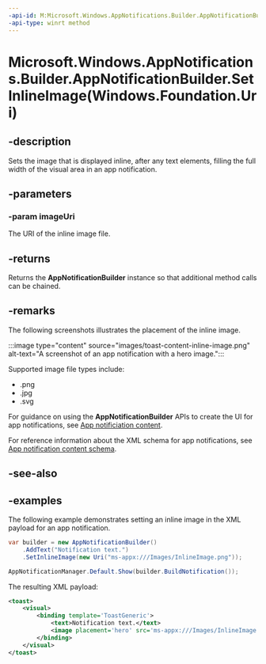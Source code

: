 ```yaml
---
-api-id: M:Microsoft.Windows.AppNotifications.Builder.AppNotificationBuilder.SetInlineImage(Windows.Foundation.Uri)
-api-type: winrt method
---
```


# Microsoft.Windows.AppNotifications.Builder.AppNotificationBuilder.SetInlineImage(Windows.Foundation.Uri)

<!--
public Microsoft.Windows.AppNotifications.Builder.AppNotificationBuilder SetInlineImage (System.Uri imageUri);
-->


## -description

Sets the image that is displayed inline, after any text elements, filling the full width of the visual area in an app notification.

## -parameters

### -param imageUri

The URI of the inline image file.

## -returns

Returns the **AppNotificationBuilder** instance so that additional method calls can be chained.

## -remarks

The following screenshots illustrates the placement of the inline image.

:::image type="content" source="images/toast-content-inline-image.png" alt-text="A screenshot of an app notification with a hero image.":::

Supported image file types include:

- .png
- .jpg
- .svg

For guidance on using the **AppNotificationBuilder** APIs to create the UI for app notifications, see [App notificiation content](/windows/apps/design/shell/tiles-and-notifications/adaptive-interactive-toasts).

For reference information about the XML schema for app notifications, see [App notification content schema](/windows/apps/design/shell/tiles-and-notifications/toast-schema).

## -see-also

## -examples

The following example demonstrates setting an inline image in the XML payload for an app notification. 

```csharp
var builder = new AppNotificationBuilder()
    .AddText("Notification text.")
    .SetInlineImage(new Uri("ms-appx:///Images/InlineImage.png"));

AppNotificationManager.Default.Show(builder.BuildNotification());
```

The resulting XML payload:

```xml
<toast>
    <visual>
        <binding template='ToastGeneric'>
            <text>Notification text.</text>
            <image placement='hero' src='ms-appx:///Images/InlineImage.png'/>
        </binding>
    </visual>
</toast>
```
